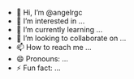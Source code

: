 - 👋 Hi, I’m @angelrgc
- 👀 I’m interested in ...
- 🌱 I’m currently learning ...
- 💞️ I’m looking to collaborate on ...
- 📫 How to reach me ...
- 😄 Pronouns: ...
- ⚡ Fun fact: ...

<!---
angelrgc/angelrgc is a ✨ special ✨ repository because its `README.md` (this file) appears on your GitHub profile.
You can click the Preview link to take a look at your changes.
--->
